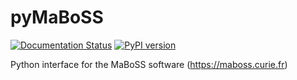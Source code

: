 # pyMaBoSS

[![Documentation Status](https://readthedocs.org/projects/pymaboss/badge/?version=latest)](http://pymaboss.readthedocs.io/en/latest/?badge=latest)
[![PyPI version](https://badge.fury.io/py/maboss.svg)](https://badge.fury.io/py/maboss)

Python interface for the MaBoSS software (https://maboss.curie.fr)
